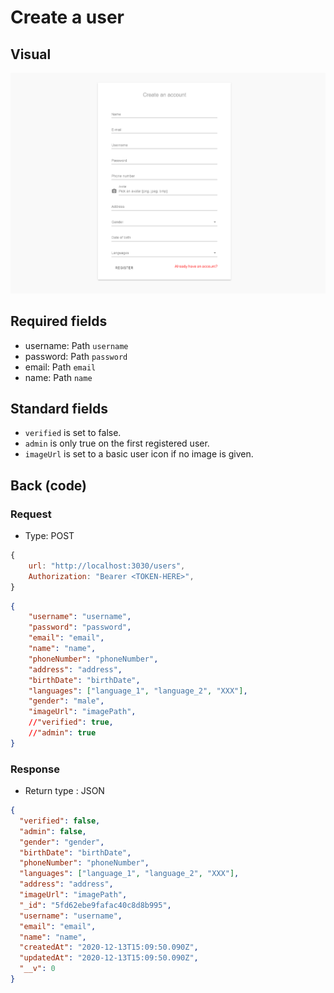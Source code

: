 # Create a user

## Visual
![Visual of create user](../assets/create-user.png)

## Required fields
-   username: Path `username`
-   password: Path `password`
-   email: Path `email`
-   name: Path `name`

## Standard fields
-   `verified` is set to false.
-   `admin` is only true on the first registered user.
-   `imageUrl` is set to a basic user icon if no image is given.

## Back (code)
### Request

-   Type: POST

```js
{
    url: "http://localhost:3030/users",
    Authorization: "Bearer <TOKEN-HERE>",
}
```

```JSON
{
	"username": "username",
	"password": "password",
	"email": "email",
	"name": "name",
	"phoneNumber": "phoneNumber",
	"address": "address",
	"birthDate": "birthDate",
	"languages": ["language_1", "language_2", "XXX"],
    "gender": "male",
    "imageUrl": "imagePath",
	//"verified": true,
	//"admin": true
}
```

### Response

-   Return type : JSON

```JSON
{
  "verified": false,
  "admin": false,
  "gender": "gender",
  "birthDate": "birthDate",
  "phoneNumber": "phoneNumber",
  "languages": ["language_1", "language_2", "XXX"],
  "address": "address",
  "imageUrl": "imagePath",
  "_id": "5fd62ebe9fafac40c8d8b995",
  "username": "username",
  "email": "email",
  "name": "name",
  "createdAt": "2020-12-13T15:09:50.090Z",
  "updatedAt": "2020-12-13T15:09:50.090Z",
  "__v": 0
}
```
